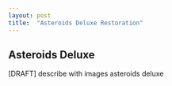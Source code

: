 ```yaml
---
layout: post
title:  "Asteroids Deluxe Restoration"
---
```


## Asteroids Deluxe

[DRAFT] describe with images asteroids deluxe

